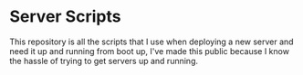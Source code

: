 # Server Scripts
This repository is all the scripts that I use when deploying a new server and need it up and running from boot up, I've made this public because I know the hassle of trying to get servers up and running.
